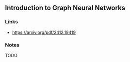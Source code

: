 ## Introduction to Graph Neural Networks

### Links

* https://arxiv.org/pdf/2412.19419

### Notes

TODO
